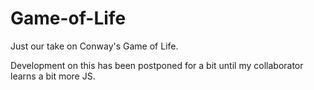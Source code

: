 # Game-of-Life
Just our take on Conway's Game of Life.

Development on this has been postponed for a bit until my collaborator learns a bit more JS.
